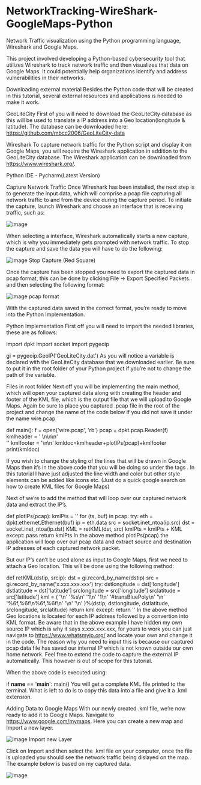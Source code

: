 # NetworkTracking-WireShark-GoogleMaps-Python
Network Traffic visualization using the Python programming language, Wireshark and Google Maps.

This project involved developing a Python-based cybersecurity tool that utilizes Wireshark to track network traffic and then visualizes that data on Google Maps. It could potentially help organizations identify and address vulnerabilities in their networks.

Downloading external material
Besides the Python code that will be created in this tutorial, several external resources and applications is needed to make it work.

GeoLiteCity
First of you will need to download the GeoLiteCity database as this will be used to translate a IP address into a Geo location(longitude & latitude). The database can be downloaded here: https://github.com/mbcc2006/GeoLiteCity-data

Wireshark
To capture network traffic for the Python script and display it on Google Maps, you will require the Wireshark application in addition to the GeoLiteCity database. The Wireshark application can be downloaded from https://www.wireshark.org/.

Python IDE - Pycharm(Latest Version)

Capture Network Traffic
Once Wireshark has been installed, the next step is to generate the input data, which will comprise a pcap file capturing all network traffic to and from the device during the capture period. To initiate the capture, launch Wireshark and choose an interface that is receiving traffic, such as:

![image](https://user-images.githubusercontent.com/54338389/235779415-9daf4805-4447-4477-9fea-ea5d51b92fab.png)

When selecting a interface, Wireshark automatically starts a new capture, which is why you immediately gets prompted with network traffic. To stop the capture and save the data you will have to do the following:

![image](https://user-images.githubusercontent.com/54338389/235779691-6126b9ab-75ee-4133-82b1-560f2e6a3ae3.png)
Stop Capture (Red Square)

Once the capture has been stopped you need to export the captured data in pcap format, this can be done by clicking File -> Export Specified Packets.. and then selecting the following format:

![image](https://user-images.githubusercontent.com/54338389/235779728-1db07e2c-f0ec-4638-a9e4-43c077805ebb.png)
pcap format

With the captured data saved in the correct format, you’re ready to move into the Python Implementation.


Python Implementation
First off you will need to import the needed libraries, these are as follows:

import dpkt
import socket
import pygeoip

gi = pygeoip.GeoIP('GeoLiteCity.dat')
As you will notice a variable is declared with the GeoLiteCity database that we downloaded earlier. Be sure to put it in the root folder of your Python project if you’re not to change the path of the variable.


Files in root folder
Next off you will be implementing the main method, which will open your captured data along with creating the header and footer of the KML file, which is the output file that we will upload to Google Maps. Again be sure to place you captured .pcap file in the root of the project and change the name of the code below if you did not save it under the name wire.pcap

def main():
    f = open('wire.pcap', 'rb')
    pcap = dpkt.pcap.Reader(f)
    kmlheader = '<?xml version="1.0" encoding="UTF-8"?> \n<kml xmlns="http://www.opengis.net/kml/2.2">\n<Document>\n'\
    '<Style id="transBluePoly">' \
                '<LineStyle>' \
                '<width>1.5</width>' \
                '<color>501400E6</color>' \
                '</LineStyle>' \
                '</Style>'
    kmlfooter = '</Document>\n</kml>\n'
    kmldoc=kmlheader+plotIPs(pcap)+kmlfooter
    print(kmldoc)
    
If you wish to change the styling of the lines that will be drawn in Google Maps then it’s in the above code that you will be doing so under the tags <style></style>. In this tutorial I have just adjusted the line width and color but other style elements can be added like icons etc. (Just do a quick google search on how to create KML files for Google Maps)

Next of we’re to add the method that will loop over our captured network data and extract the IP’s.

def plotIPs(pcap):
    kmlPts = ''
    for (ts, buf) in pcap:
        try:
            eth = dpkt.ethernet.Ethernet(buf)
            ip = eth.data
            src = socket.inet_ntoa(ip.src)
            dst = socket.inet_ntoa(ip.dst)
            KML = retKML(dst, src)
            kmlPts = kmlPts + KML
        except:
            pass
    return kmlPts
In the above method plotIPs(pcap) the application will loop over our pcap data and extract source and destination IP adresses of each captured network packet.

But our IP’s can’t be used alone as input to Google Maps, first we need to attach a Geo location. This will be done using the following method:

def retKML(dstip, srcip):
    dst = gi.record_by_name(dstip)
    src = gi.record_by_name('x.xxx.xxx.xxx')
    try:
        dstlongitude = dst['longitude']
        dstlatitude = dst['latitude']
        srclongitude = src['longitude']
        srclatitude = src['latitude']
        kml = (
            '<Placemark>\n'
            '<name>%s</name>\n'
            '<extrude>1</extrude>\n'
            '<tessellate>1</tessellate>\n'
            '<styleUrl>#transBluePoly</styleUrl>\n'
            '<LineString>\n'
            '<coordinates>%6f,%6f\n%6f,%6f</coordinates>\n'
            '</LineString>\n'
            '</Placemark>\n'
        )%(dstip, dstlongitude, dstlatitude, srclongitude, srclatitude)
        return kml
    except:
        return ''
In the above method Geo locations is located for each IP address followed by a convertion into KML format. Be aware that in the above example I have hidden my own source IP which is why it says x.xxx.xxx.xxx, for yours to work you can just navigate to https://www.whatsmyip.org/ and locate your own and change it in the code. The reason why you need to input this is because our captured pcap data file has saved our internal IP which is not known outside our own home network. Feel free to extend the code to capture the external IP automatically. This however is out of scope for this tutorial.

When the above code is executed using:

if __name__ == '__main__':
    main()
You will get a complete KML file printed to the terminal. What is left to do is to copy this data into a file and give it a .kml extension.

Adding Data to Google Maps
With our newly created .kml file, we’re now ready to add it to Google Maps. Navigate to https://www.google.com/mymaps. Here you can create a new map and Import a new layer.

![image](https://user-images.githubusercontent.com/54338389/235779997-6b362ce1-f0cc-402e-bcbf-f19f1ac5e2e3.png)
Import new Layer

Click on Import and then select the .kml file on your computer, once the file is uploaded you should see the network traffic being dislayed on the map. The example below is based on my captured data.

![image](https://user-images.githubusercontent.com/54338389/235780094-c6cfc587-9007-470d-8760-dadea9fe6197.png)


